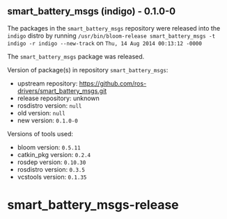 ## smart_battery_msgs (indigo) - 0.1.0-0

The packages in the `smart_battery_msgs` repository were released into the `indigo` distro by running `/usr/bin/bloom-release smart_battery_msgs -t indigo -r indigo --new-track` on `Thu, 14 Aug 2014 00:13:12 -0000`

The `smart_battery_msgs` package was released.

Version of package(s) in repository `smart_battery_msgs`:
- upstream repository: https://github.com/ros-drivers/smart_battery_msgs.git
- release repository: unknown
- rosdistro version: `null`
- old version: `null`
- new version: `0.1.0-0`

Versions of tools used:
- bloom version: `0.5.11`
- catkin_pkg version: `0.2.4`
- rosdep version: `0.10.30`
- rosdistro version: `0.3.5`
- vcstools version: `0.1.35`


smart_battery_msgs-release
==========================
